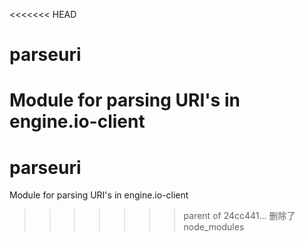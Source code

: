 <<<<<<< HEAD
# parseuri
Module for parsing URI's in engine.io-client
=======
# parseuri
Module for parsing URI's in engine.io-client
>>>>>>> parent of 24cc441... 删除了node_modules
